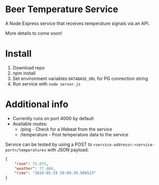 # Beer Temperature Service

A Node Express service that receives temperature signals via an API.

More details to come soon!

# Install

1. Download repo
2. npm install
3. Set environment variables `DATABASE_URL` for PG connection string
4. Run service with `node server.js`

# Additional info

- Currently runs on port 4000 by default
- Available routes:
  - /ping - Check for a lifebeat from the service
  - /temperature - Post temperature data to the service

Service can be tested by using a POST to `<service-address>:<service-port>/temperatures` with 
JSON payload:

```json
{
	"room": 75.875,
	"weather": 77.460,
	"time": "2019-05-19 20:49:39.906523"
}
```
